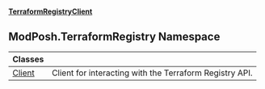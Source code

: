 #### [TerraformRegistryClient](index.md 'index')

## ModPosh.TerraformRegistry Namespace

| Classes | |
| :--- | :--- |
| [Client](ModPosh.TerraformRegistry.Client.md 'ModPosh.TerraformRegistry.Client') | Client for interacting with the Terraform Registry API. |

